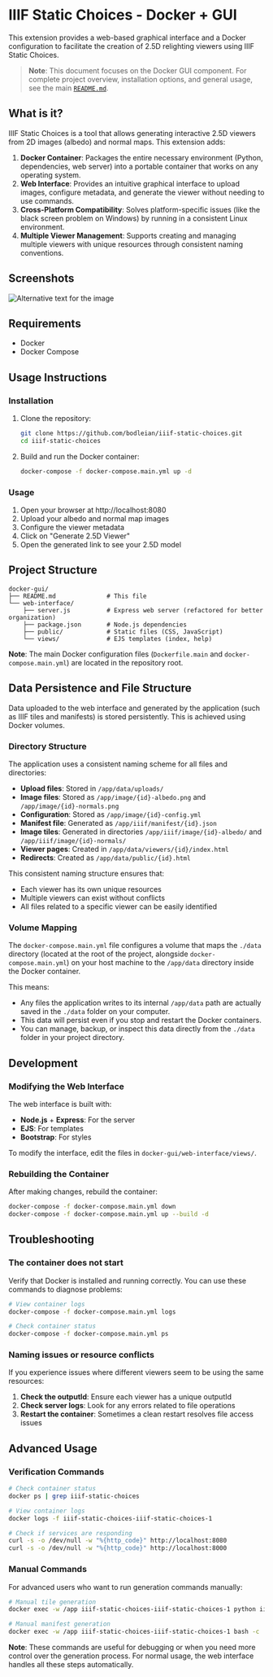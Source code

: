 # IIIF Static Choices - Docker + GUI

This extension provides a web-based graphical interface and a Docker configuration to facilitate the creation of 2.5D relighting viewers using IIIF Static Choices.

> **Note**: This document focuses on the Docker GUI component. For complete project overview, installation options, and general usage, see the main [`README.md`](../README.md).

## What is it?

IIIF Static Choices is a tool that allows generating interactive 2.5D viewers from 2D images (albedo) and normal maps. This extension adds:

1.  **Docker Container**: Packages the entire necessary environment (Python, dependencies, web server) into a portable container that works on any operating system.
2.  **Web Interface**: Provides an intuitive graphical interface to upload images, configure metadata, and generate the viewer without needing to use commands.
3.  **Cross-Platform Compatibility**: Solves platform-specific issues (like the black screen problem on Windows) by running in a consistent Linux environment.
4.  **Multiple Viewer Management**: Supports creating and managing multiple viewers with unique resources through consistent naming conventions.

## Screenshots

![Alternative text for the image](gui.png)

## Requirements

*   Docker
*   Docker Compose

## Usage Instructions

### Installation

1.  Clone the repository:
    ```bash
    git clone https://github.com/bodleian/iiif-static-choices.git
    cd iiif-static-choices
    ```

2.  Build and run the Docker container:
    ```bash
    docker-compose -f docker-compose.main.yml up -d
    ```

### Usage

1.  Open your browser at http://localhost:8080
2.  Upload your albedo and normal map images
3.  Configure the viewer metadata
4.  Click on "Generate 2.5D Viewer"
5.  Open the generated link to see your 2.5D model

## Project Structure

```
docker-gui/
├── README.md              # This file
└── web-interface/
    ├── server.js          # Express web server (refactored for better organization)
    ├── package.json       # Node.js dependencies
    ├── public/            # Static files (CSS, JavaScript)
    └── views/             # EJS templates (index, help)
```

**Note**: The main Docker configuration files (`Dockerfile.main` and `docker-compose.main.yml`) are located in the repository root.

## Data Persistence and File Structure

Data uploaded to the web interface and generated by the application (such as IIIF tiles and manifests) is stored persistently. This is achieved using Docker volumes.

### Directory Structure

The application uses a consistent naming scheme for all files and directories:

- **Upload files**: Stored in `/app/data/uploads/`
- **Image files**: Stored as `/app/image/{id}-albedo.png` and `/app/image/{id}-normals.png`
- **Configuration**: Stored as `/app/image/{id}-config.yml`
- **Manifest file**: Generated as `/app/iiif/manifest/{id}.json`
- **Image tiles**: Generated in directories `/app/iiif/image/{id}-albedo/` and `/app/iiif/image/{id}-normals/`
- **Viewer pages**: Created in `/app/data/viewers/{id}/index.html`
- **Redirects**: Created as `/app/data/public/{id}.html`

This consistent naming structure ensures that:
- Each viewer has its own unique resources
- Multiple viewers can exist without conflicts
- All files related to a specific viewer can be easily identified

### Volume Mapping

The `docker-compose.main.yml` file configures a volume that maps the `./data` directory (located at the root of the project, alongside `docker-compose.main.yml`) on your host machine to the `/app/data` directory inside the Docker container.

This means:
- Any files the application writes to its internal `/app/data` path are actually saved in the `./data` folder on your computer.
- This data will persist even if you stop and restart the Docker containers.
- You can manage, backup, or inspect this data directly from the `./data` folder in your project directory.

## Development

### Modifying the Web Interface

The web interface is built with:
-   **Node.js** + **Express**: For the server
-   **EJS**: For templates
-   **Bootstrap**: For styles

To modify the interface, edit the files in `docker-gui/web-interface/views/`.

### Rebuilding the Container

After making changes, rebuild the container:
```bash
docker-compose -f docker-compose.main.yml down
docker-compose -f docker-compose.main.yml up --build -d
```

## Troubleshooting

### The container does not start

Verify that Docker is installed and running correctly. You can use these commands to diagnose problems:

```bash
# View container logs
docker-compose -f docker-compose.main.yml logs

# Check container status
docker-compose -f docker-compose.main.yml ps
```

### Naming issues or resource conflicts

If you experience issues where different viewers seem to be using the same resources:

1. **Check the outputId**: Ensure each viewer has a unique outputId
2. **Check server logs**: Look for any errors related to file operations
3. **Restart the container**: Sometimes a clean restart resolves file access issues

## Advanced Usage

### Verification Commands

```bash
# Check container status
docker ps | grep iiif-static-choices

# View container logs
docker logs -f iiif-static-choices-iiif-static-choices-1

# Check if services are responding
curl -s -o /dev/null -w "%{http_code}" http://localhost:8080
curl -s -o /dev/null -w "%{http_code}" http://localhost:8000
```

### Manual Commands

For advanced users who want to run generation commands manually:

```bash
# Manual tile generation
docker exec -w /app iiif-static-choices-iiif-static-choices-1 python iiif_generator.py tiles -t 256 -v 3.0

# Manual manifest generation
docker exec -w /app iiif-static-choices-iiif-static-choices-1 bash -c 'cp image/ammonite-config.yml . && python iiif_generator.py manifest -f ammonite-config.yml -o iiif/manifest/pyritised-ammonite.json -d .'
```

**Note**: These commands are useful for debugging or when you need more control over the generation process. For normal usage, the web interface handles all these steps automatically.
